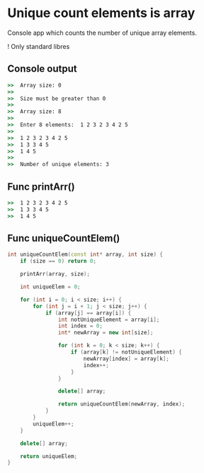 # Unique count elements is array
Console app which counts the number of unique array elements.

! Only standard libres 

## Console output

```cmd
>>  Array size: 0
>>
>>  Size must be greater than 0
>>
>>  Array size: 8
>>
>>  Enter 8 elements:  1 2 3 2 3 4 2 5
>>
>>  1 2 3 2 3 4 2 5
>>  1 3 3 4 5
>>  1 4 5
>>
>>  Number of unique elements: 3
```


## Func printArr()

```cmd
>>  1 2 3 2 3 4 2 5
>>  1 3 3 4 5
>>  1 4 5
```

## Func uniqueCountElem()

```cpp
int uniqueCountElem(const int* array, int size) {
    if (size == 0) return 0;

    printArr(array, size);

    int uniqueElem = 0;

    for (int i = 0; i < size; i++) {
        for (int j = i + 1; j < size; j++) {
            if (array[j] == array[i]) {
                int notUniqueElement = array[i];
                int index = 0;
                int* newArray = new int[size];

                for (int k = 0; k < size; k++) {
                    if (array[k] != notUniqueElement) {
                        newArray[index] = array[k];
                        index++;
                    }
                }

                delete[] array;

                return uniqueCountElem(newArray, index);
            }
        }
        uniqueElem++;
    }

    delete[] array;

    return uniqueElem;
}

```
